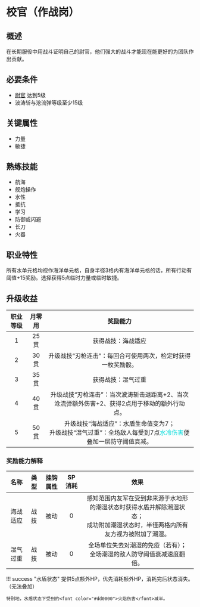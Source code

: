 # 校官（作战岗）

## 概述

在长期服役中用战斗证明自己的尉官，他们强大的战斗才能现在能更好的为团队作出贡献。

## 必要条件

* <a href="../lieutenant" target="_blank">尉官</a>
达到5级
* 波涛斩与沧流弹等级至少15级

## 关键属性

* 力量
* 敏捷

## 熟练技能

* 航海
* 舰炮操作
* 水性
* 抵抗
* 学习
* 防御或闪避
* 长刀
* 火器

## 职业特性

所有水单元格均视作海洋单元格，自身半径3格内有海洋单元格的话，所有行动有阈值+15奖励。选择获得5点临时力量或临时敏捷。

## 升级收益

职业等级|月零用|奖励能力
:--:|:--:|:--:
1|25贯|获得战技：海战适应
2|30贯|升级战技“刃枪连击”：每回合可使用两次，检定时获得一枚奖励骰。
3|35贯|获得战技：湿气过重
4|40贯|升级战技“刃枪连击”：当次波涛斩击退距离+2、当次沧流弹额外伤害+2、获得2点用于移动的额外行动点。
5|50贯|升级战技“海战适应”：水盾生命值变为7；<br>升级战技“湿气过重”：全场敌人每受到7点<font color="#00dbdb">水冷伤害</font>便叠加一层防守阈值衰减。

### 奖励能力解释

名称|类型|挂钩属性|SP消耗|效果
:--:|:--:|:--:|:--:|:--:
海战适应|战技|被动|0|感知范围内友军在受到非来源于水地形的潮湿状态时获得水盾并解除潮湿状态；<br>成功附加潮湿状态时，半径两格内所有友方视为被附加了潮湿。
湿气过重|战技|被动|0|全场单位失去对潮湿的免疫（若有）；<br>全场潮湿的敌人防守阈值衰减速度翻倍。

!!! success "水盾状态"
    提供5点额外HP，优先消耗额外HP，消耗完后状态消失。（无法叠加）

    特别地，水盾状态下受到的<font color="#dd0000">火焰伤害</font>减半。